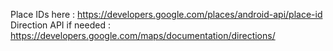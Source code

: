 Place IDs here : https://developers.google.com/places/android-api/place-id
Direction API if needed : https://developers.google.com/maps/documentation/directions/